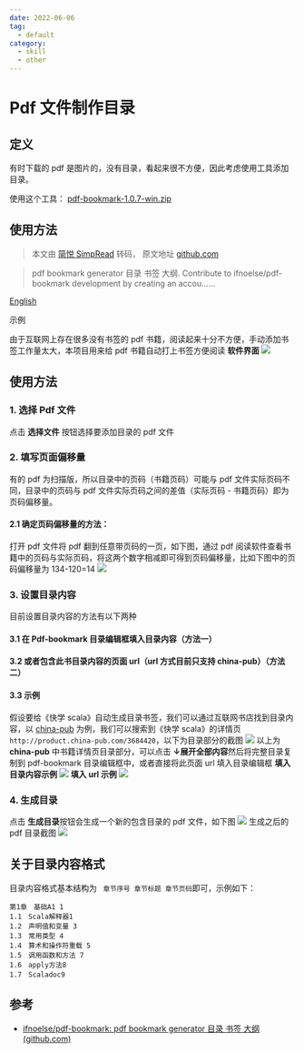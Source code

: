 ```yaml
---
date: 2022-06-06
tag:
  - default
category:
  - skill
  - other
---
```



# Pdf 文件制作目录


## 定义

有时下载的 pdf 是图片的，没有目录，看起来很不方便，因此考虑使用工具添加目录。

使用这个工具： [pdf-bookmark-1.0.7-win.zip](assets\pdf-bookmark-1.0.7-win.zip)

## 使用方法

> 本文由 [简悦 SimpRead](http://ksria.com/simpread/) 转码， 原文地址 [github.com](https://github.com/ifnoelse/pdf-bookmark)

> pdf bookmark generator 目录 书签 大纲. Contribute to ifnoelse/pdf-bookmark development by creating an accou......

[English](https://github.com/ifnoelse/pdf-bookmark/blob/master/README-EN.md)

[](#示例) 示例


由于互联网上存在很多没有书签的 pdf 书籍，阅读起来十分不方便，手动添加书签工作量太大，本项目用来给 pdf 书籍自动打上书签方便阅读
**软件界面**
[![](assets/main_gui.png)](https://github.com/ifnoelse/pdf-bookmark/blob/master/img/main_gui.png)

[](#使用方法) 使用方法
-

### [](#1-选择pdf文件)1. 选择 Pdf 文件

点击 **选择文件** 按钮选择要添加目录的 pdf 文件

### [](#2-填写页面偏移量)2. 填写页面偏移量

有的 pdf 为扫描版，所以目录中的页码（书籍页码）可能与 pdf 文件实际页码不同，目录中的页码与 pdf 文件实际页码之间的差值（实际页码 - 书籍页码）即为页码偏移量。

#### [](#21-确定页码偏移量的方法)2.1 确定页码偏移量的方法：

打开 pdf 文件将 pdf 翻到任意带页码的一页，如下图，通过 pdf 阅读软件查看书籍中的页码与实际页码，将这两个数字相减即可得到页码偏移量，比如下图中的页码偏移量为 134-120=14 [![](assets/page_offset_m.png)](https://github.com/ifnoelse/pdf-bookmark/blob/master/img/page_offset_m.png)

### [](#3-设置目录内容)3. 设置目录内容

目前设置目录内容的方法有以下两种

#### [](#31-在pdf-bookmark目录编辑框填入目录内容方法一)3.1 在 Pdf-bookmark 目录编辑框填入目录内容（方法一）

#### [](#32-或者包含此书目录内容的页面urlurl方式目前只支持china-pub方法二)3.2 或者包含此书目录内容的页面 url（url 方式目前只支持 china-pub）（方法二）

#### [](#33-示例)3.3 示例

假设要给《快学 scala》自动生成目录书签，我们可以通过互联网书店找到目录内容，以 [china-pub](http://www.china-pub.com/) 为例，我们可以搜索到《快学 scala》的详情页 `http://product.china-pub.com/3684420`，以下为目录部分的截图 [![](assets/scala_exp_cp.png)](https://github.com/ifnoelse/pdf-bookmark/blob/master/img/scala_exp_cp.png)
以上为 **china-pub** 中书籍详情页目录部分，可以点击 **↓展开全部内容**然后将完整目录复制到 pdf-bookmark 目录编辑框中，或者直接将此页面 url 填入目录编辑框
**填入目录内容示例**
[![](assets/scala_exp_bm1.png)](https://github.com/ifnoelse/pdf-bookmark/blob/master/img/scala_exp_bm1.png)
**填入 url 示例**
[![](assets/scala_exp_bm2.png)](https://github.com/ifnoelse/pdf-bookmark/blob/master/img/scala_exp_bm2.png)

### [](#4-生成目录)4. 生成目录

点击 **生成目录**按钮会生成一个新的包含目录的 pdf 文件，如下图
[![](assets/scala_exp_bm3.png)](https://github.com/ifnoelse/pdf-bookmark/blob/master/img/scala_exp_bm3.png)
生成之后的 pdf 目录截图
[![](assets/scala_exp.png)](https://github.com/ifnoelse/pdf-bookmark/blob/master/img/scala_exp.png)

[](#关于目录内容格式)关于目录内容格式
---

目录内容格式基本结构为 ` 章节序号 章节标题 章节页码`即可，示例如下：

```
第1章　基础A1 1 
1.1　Scala解释器1 
1.2　声明值和变量 3 
1.3　常用类型 4 
1.4　算术和操作符重载 5 
1.5　调用函数和方法 7 
1.6　apply方法8 
1.7　Scaladoc9
```

## 参考

- [ifnoelse/pdf-bookmark: pdf bookmark generator 目录 书签 大纲 (github.com)](https://github.com/ifnoelse/pdf-bookmark)
